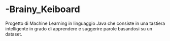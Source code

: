 # -Brainy_Keiboard
Progetto di Machine Learning in linguaggio Java che consiste in una tastiera intelligente in grado di apprendere e suggerire parole basandosi su un dataset.
